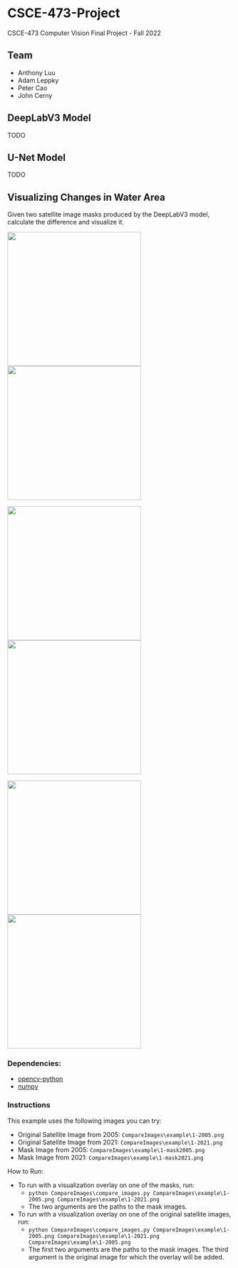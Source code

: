 # CSCE-473-Project
CSCE-473 Computer Vision Final Project - Fall 2022

## Team
- Anthony Luu
- Adam Leppky
- Peter Cao
- John Cerny

## DeepLabV3 Model

TODO

## U-Net Model

TODO

## Visualizing Changes in Water Area
Given two satellite image masks produced by the DeepLabV3 model, calculate the difference and visualize it.

<img src="https://user-images.githubusercontent.com/13823591/206872380-def1435e-317a-4454-99c2-62d6b56c9ec0.png" width="300"> <img src="https://user-images.githubusercontent.com/13823591/206872386-5248faae-337f-47b4-ac51-0350469861c9.png" width="300">

<img src="https://user-images.githubusercontent.com/13823591/206872542-f6a6968b-b0f2-4e24-adf1-ee44b7e3be3a.png" width="300"> <img src="https://user-images.githubusercontent.com/13823591/206872543-375c9cac-2e0d-4b71-af44-11a411d9c061.png" width="300">

<img src="https://user-images.githubusercontent.com/13823591/206872607-ed775706-0aac-40e2-81dd-5ab472327aba.png" width="300"> <img src="https://user-images.githubusercontent.com/13823591/206872608-52351bcf-e6ec-4d5d-bb6d-35a33721a601.png" width="300">

### Dependencies:
- [opencv-python](https://pypi.org/project/opencv-python/)
- [numpy](https://numpy.org/)

### Instructions
This example uses the following images you can try:
- Original Satellite Image from 2005: `CompareImages\example\1-2005.png`
- Original Satellite Image from 2021: `CompareImages\example\1-2021.png`
- Mask Image from 2005: `CompareImages\example\1-mask2005.png`
- Mask Image from 2021: `CompareImages\example\1-mask2021.png`

How to Run:
- To run with a visualization overlay on one of the masks, run:
  - `python CompareImages\compare_images.py CompareImages\example\1-2005.png CompareImages\example\1-2021.png`
  - The two arguments are the paths to the mask images.
- To run with a visualization overlay on one of the original satellite images, run:
  - `python CompareImages\compare_images.py CompareImages\example\1-2005.png CompareImages\example\1-2021.png CompareImages\example\1-2005.png`
  - The first two arguments are the paths to the mask images. The third argument is the original image for which the overlay will be added.
